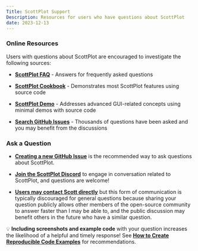 ```yaml
---
Title: ScottPlot Support
Description: Resources for users who have questions about ScottPlot
date: 2023-12-13
---
```


### Online Resources

Users with questions about ScottPlot are encouraged to investigate the following sources:

* [**ScottPlot FAQ**](https://scottplot.net/faq) - Answers for frequently asked questions

* [**ScottPlot Cookbook**](https://scottplot.net/cookbook) - Demonstrates most ScottPlot features using source code

* [**ScottPlot Demo**](https://scottplot.net/demo) - Addresses advanced GUI-related concepts using minimal demos with source code

* [**Search GitHub Issues**](https://github.com/ScottPlot/ScottPlot/issues) - Thousands of questions have been asked and you may benefit from the discussions

### Ask a Question

* [**Creating a new GitHub Issue**](https://github.com/ScottPlot/ScottPlot/issues) is the recommended way to ask questions about ScottPlot.

* [**Join the ScottPlot Discord**](http://localhost:1313/discord/) to engage in conversation related to ScottPlot, and questions are welcome!

* [**Users may contact Scott directly**](https://swharden.com/about/#contact) but this form of communication is typically discouraged for general questions because sharing your question publicly allows other members of the open-source community to answer faster than I may be able to, and the public discussion may benefit others in the future who have a similar question.

<div class="alert alert-success m-4" role="alert">
  💡 <strong>Including screenshots and example code</strong> with your question increases the likelihood of a helpful and timely response! See <a href='/faq/repro/'><strong>How to Create Reproducible Code Examples</strong></a> for recommendations.
</div>